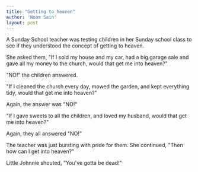 ```yaml
---
title: "Getting to heaven"
author: 'Noam Sain'
layout: post
---
```


A Sunday School teacher was testing children in her Sunday school class to see if they understood the concept of getting to heaven.

She asked them, "If I sold my house and my car, had a big garage sale and gave all my money to the church, would that get me into heaven?"

"NO!" the children answered.

"If I cleaned the church every day, mowed the garden, and kept everything tidy, would that get me into heaven?"

Again, the answer was "NO!"

"If I gave sweets to all the children, and loved my husband, would that get me into heaven?"

Again, they all answered "NO!"

The teacher was just bursting with pride for them. She continued, "Then how can I get into heaven?"

Little Johnnie shouted, "You've gotta be dead!"